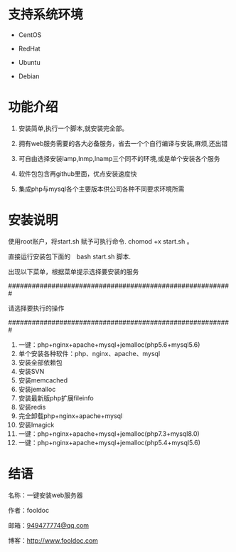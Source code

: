 支持系统环境
========

* CentOS 

* RedHat 

* Ubuntu 

* Debian 

功能介绍
========

1. 安装简单,执行一个脚本,就安装完全部。

2. 拥有web服务需要的各大必备服务，省去一个个自行编译与安装,麻烦,还出错

3. 可自由选择安装lamp,lnmp,lnamp三个同不的环境,或是单个安装各个服务

4. 软件包包含再github里面，优点安装速度快

5. 集成php与mysql各个主要版本供公司各种不同要求环境所需


安装说明
========
使用root账户，将start.sh 赋予可执行命令. chomod +x start.sh 。

直接运行安装包下面的　bash start.sh 脚本. 

出现以下菜单，根据菜单提示选择要安装的服务

#########################################################

请选择要执行的操作

#########################################################
1) 一键：php+nginx+apache+mysql+jemalloc(php5.6+mysql5.6)
2) 单个安装各种软件：php、nginx、apache、mysql
3) 安装全部依赖包
4) 安装SVN
5) 安装memcached
6) 安装jemalloc
7) 安装最新版php扩展fileinfo
8) 安装redis
9) 完全卸载php+nginx+apache+mysql
10) 安装Imagick
11) 一键：php+nginx+apache+mysql+jemalloc(php7.3+mysql8.0)
12) 一键：php+nginx+apache+mysql+jemalloc(php5.4+mysql5.6)



结语
========
名称：一键安装web服务器

作者：fooldoc

邮箱：949477774@qq.com

博客：http://www.fooldoc.com
